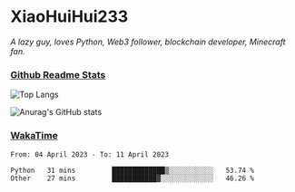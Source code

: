 # XiaoHuiHui233

*A lazy guy, loves Python, Web3 follower, blockchain developer, Minecraft fan.*

### [Github Readme Stats](https://github.com/anuraghazra/github-readme-stats)

![Top Langs](https://github-readme-stats.vercel.app/api/top-langs/?username=XiaoHuiHui233&layout=compact&theme=github_dark)

![Anurag's GitHub stats](https://github-readme-stats.vercel.app/api?username=XiaoHuiHui233&show_icons=true&theme=github_dark)

### [WakaTime](https://wakatime.com)

<!--START_SECTION:waka-->

```text
From: 04 April 2023 - To: 11 April 2023

Python   31 mins         █████████████▒░░░░░░░░░░░   53.74 %
Other    27 mins         ███████████▓░░░░░░░░░░░░░   46.26 %
```

<!--END_SECTION:waka-->

